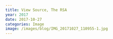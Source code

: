 ```yaml
---
title: View Source, The RSA
year: 2017
date: 2017-10-27
categories: Image
image: /images/blog/IMG_20171027_110955-1.jpg
---
```

